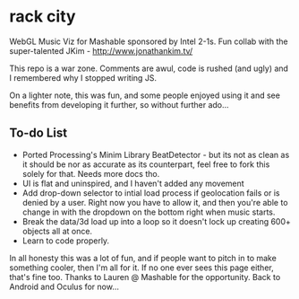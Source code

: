rack city
=========

WebGL Music Viz for Mashable sponsored by Intel 2-1s.
Fun collab with the super-talented JKim - http://www.jonathankim.tv/

This repo is a war zone. Comments are awul, code is rushed (and ugly) and I remembered why I stopped writing JS.

On a lighter note, this was fun, and some people enjoyed using it and see benefits from developing it further, so without further ado...

To-do List
----------

* Ported Processing's Minim Library BeatDetector - but its not as clean as it should be nor as accurate as its counterpart, feel free to fork this solely for that. Needs more docs tho.
* UI is flat and uninspired, and I haven't added any movement 
* Add drop-down selector to intial load process if geolocation fails or is denied by a user. Right now you have to allow it, and then you're able to change in with the dropdown on the bottom right when music starts.
* Break the data/3d load up into a loop so it doesn't lock up creating 600+ objects all at once.
* Learn to code properly.

In all honesty this was a lot of fun, and if people want to pitch in to make something cooler, then I'm all for it. If no one ever sees this page either, that's fine too. Thanks to Lauren @ Mashable for the opportunity. Back to Android and Oculus for now...
